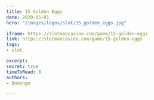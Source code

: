 ```yaml
---
title: 15 Golden Eggs
date: 2020-05-01
hero: "/images/logos/slot/15_golden_eggs.jpg"

iframe: https://slotmancasino.com/game/15-golden-eggs
link: https://slotmancasino.com/game/15-golden-eggs
tags: 
- slot

excerpt: 
secret: true
timeToRead: 8
authors:
- Booongo

---
```

